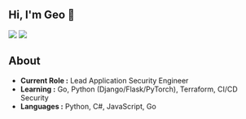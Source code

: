 
<!--
**Geo-Bit/geo-bit** is a ✨ _special_ ✨ repository because its `README.md` (this file) appears on your GitHub profile.

Here are some ideas to get you started:

- 🔭 I’m currently working on ...
- 🌱 I’m currently learning ...
- 👯 I’m looking to collaborate on ...
- 🤔 I’m looking for help with ...
- 💬 Ask me about ...
- 📫 How to reach me: ...
- 😄 Pronouns: ...
- ⚡ Fun fact: ...
-->

## Hi, I'm Geo 👋
[![](https://img.shields.io/badge/LinkedIn-George%20Tipton-blue)](https://www.linkedin.com/in/george-tipton/)
[![](https://img.shields.io/badge/Gmail-George%20Tipton-red)](mailto:george.w.tipton@gmail.com)


## About

-  **Current Role :** Lead Application Security Engineer
-  **Learning :** Go, Python (Django/Flask/PyTorch), Terraform, CI/CD Security
-  **Languages :** Python, C#, JavaScript, Go
